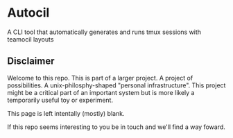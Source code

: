 # Autocil

A CLI tool that automatically generates and runs tmux sessions with teamocil layouts

## Disclaimer

Welcome to this repo. This is part of a larger project. A project of possibilities. A unix-philosphy-shaped "personal infrastructure". This project might be a critical part of an important system but is more likely a temporarily useful toy or experiment.

This page is left intentally (mostly) blank.

If this repo seems interesting to you be in touch and we'll find a way foward.
